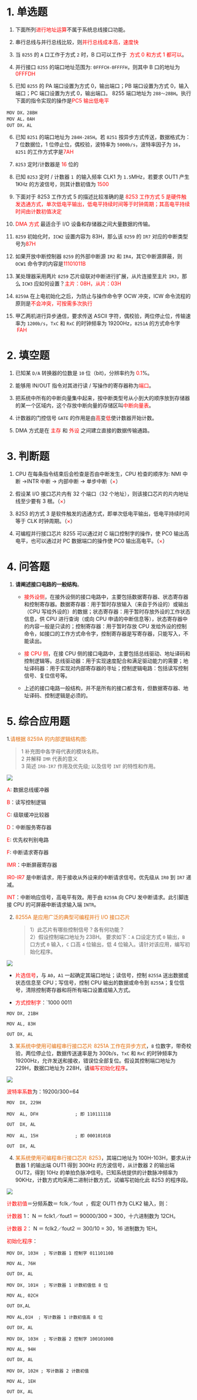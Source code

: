 # 1. 单选题

1. 下面所列<font color=" #ff0000 ">进行地址运算</font>不属于系统总线接口功能。
2. 串行总线与并行总线比较，则<font color="#ff0000">并行总线成本高，速度快</font>

3. 当 `8255` 的 `A` 口工作于方式 `2` 时，B 口可以工作于  <font color="#ff0000">方式 0 和方式 1 都可以</font>。

4. 并行接口 `8255` 的端口地址范围为: `0FFFCH-0FFFFH`，则其中 B 口的地址为<font color=" #ff0000 ">0FFFDH</font>

5. 已知 `8255` 的 PA 端口设置为方式 0，输出端口；PB 端口设置为方式 0，输入端口；PC 端口设置为方式 0，输出端口。 8255 端口地址为 `288～28BH`。执行下面的指令实现的操作是<font color="#ff0000">PC5 输出低电平</font>

```armasm
MOV DX，28BH
MOV AL，0AH
OUT DX，AL
```

6. 已知 `8251` 的端口地址为 `284H-285H`。若 `8251` 按异步方式传送，数据格式为：7 位数据位，1 位停止位，偶校验，波特率为 `5000b/s`，波特率因子为 `16`，`8251` 的工作方式字是<font color=" #ff0000 ">7AH</font>

7. `8253` 定时/计数器是 <font color="#ff0000">16</font> 位的

8. 已知 `8253` 定时 / 计数器 `1 `的输入频率 CLK1 为 `1.5`MHz，若要求 OUT1 产生 1KHz 的方波信号，则其计数初值为 <font color="#ff0000">1500</font>

9. 下面对于 8253 工作方式 5 的描述比较准确的是 <font color="#ff0000">8253 工作方式 5 是硬件触发选通方式，单次低电平输出，低电平持续时间等于时钟周期；其高电平持续时间由计数初值决定</font>

10. <font color="#ff0000">DMA 方式</font> 最适合于 I/O 设备和存储器之间大量数据的传输。

11. `8259` 初始化时，`ICW2` 设置内容为 83H，那么该 `8259` 的 `IR7` 对应的中断类型号为<font color="#ff0000">87H</font>

12. 如果开放中断控制器 `8259` 的外部中断源 `IR2` 和 `IR4`，其它中断源屏蔽，则 `OCW1` 命令字的内容是<font color="#ff0000">11101011B</font>

13. 某处理器采用两片 `8259` 芯片级联对中断进行扩展，从片连接至主片 `IR3`，那么 `ICW3` 应如何设置？<font color="#ff0000">主片：08H，从片：03H</font>

14. `8259A` 在上电初始化之后，为防止与操作命令字 OCW 冲突，ICW 命令流程的原则是<font color="#ff0000">不会冲突，可按需多次执行</font>

15. 甲乙两机进行异步通信，要求传送 ASCII 字符，偶校验，两位停止位，传输速率为 `1200b/s`，`TxC` 和 `RxC` 的时钟频率为 19200Hz，`8251A` 的方式命令字  <font color="#ff0000">FAH</font>

# 2. 填空题

1. 已知某 `D/A` 转换器的位数是 `10` 位（bit)，分辨率约为 <font color="#ff0000">0.1</font>%。

2. 能够用 IN/OUT 指令对其进行读 / 写操作的寄存器称为<font color="#ff0000">端口</font>。

3. 把系统中所有的中断向量集中起来，按中断类型号从小到大的顺序放到存储器的某一个区域内，这个存放中断向量的存储区叫<font color="#ff0000">中断向量表</font>。

4. 计数器的门控信号 `GATE` 的作用是由<font color="#ff0000">高</font>变<font color="#ff0000">低</font>使计数器开始计数。

5. DMA 方式是在 <font color=" #ff0000 ">主存</font> 和 <font color=" #ff0000 ">外设</font> 之间建立直接的数据传输通路。

# 3. 判断题

1. CPU 在每条指令结束后会检查是否由中断发生，CPU 检查的顺序为: NMI 中断 ->INTR 中断 -> 内部中断 -> 单步中断（<font color="#ff0000">×</font>）

2. 假设某 I/O 接口芯片内有 32 个端口（32 个地址），则该接口芯片的片内地址线至少要有 3 根。（<font color="#ff0000">×</font>）

3. 8253 的方式 3 是软件触发的选通方式，即单次低电平输出，低电平持续时间等于 CLK 时钟周期。（<font color="#ff0000">×</font>）

4. 可编程并行接口芯片 8255 可以通过对 C 端口控制字的操作，使 PC0 输出高电平，也可以通过对 PC 数据端口的操作使 PC0 输出高电平。（<font color="#ff0000">×</font>）

# 4. 问答题

1. **请阐述接口电路的一般结构**。

   - <font color=" #ff0000 ">接外设侧</font>，在接外设侧的接口电路中，主要包括数据寄存器、状态寄存器和控制寄存器。数据寄存器：用于暂时存放输入（来自于外设的）或输出（CPU 写给外设的）的数据；状态寄存器：用于暂时存放外设的工作状态信息，供 CPU 进行查询（或向 CPU 申请的中断信息等），状态寄存器中的内容一般是只读的；控制寄存器：用于暂时存放 CPU 发给外设的控制命令，如接口的工作方式命令字，控制寄存器是写寄存器，只能写入，不能读出。

   - <font color=" #ff0000 ">接 CPU 侧</font>，在接 CPU 侧的接口电路中，主要包括总线驱动、地址译码和控制逻辑等。总线驱动器：用于实现速度配合和满足驱动能力的需要；地址译码器：用于实现对内部寄存器的寻址；控制逻辑电路：包括读写控制信号、复位信号等。

   - 上述的接口电路一般结构，并不是所有的接口都含有，但数据寄存器、地址译码、控制逻辑是必须的。

# 5. 综合应用题

1.<font color=" #e36c09 ">请根据 8259A 的内部逻辑结构图:</font>  
> 1 补充图中各字母代表的模块名称。  
> 2 并解释 `IMR` 代表的意义  
> 3 简述 `IR0-IR7` 作用及优先级; 以及信号 `INT` 的特性和作用。

![](https://pan.lmio.xyz/pic/e3a9dd0003814264381ad4bc9b5f9674.png)

<font color=" #ff0000 ">A</font>: 数据总线缓冲器

<font color=" #ff0000 ">B</font>：读写控制逻辑

<font color=" #ff0000 ">C</font>: 级联缓冲比较器

<font color=" #ff0000 ">D</font>：中断服务寄存器

<font color=" #ff0000 ">E</font>: 优先权判别电路 

<font color=" #ff0000 ">F</font>: 中断请求寄存器

<font color=" #ff0000 ">IMR</font>：中断屏蔽寄存器

<font color=" #ff0000 ">IR0-IR7</font> 是中断请求，用于接收从外设来的中断请求信号。优先级从 `IR0` 到 `IR7` 递减。

<font color=" #ff0000 ">INT</font>：中断响应信号，高电平有效。用于由 `8259A` 向 CPU 发中断请求。此引脚连接 CPU 的可屏蔽中断请求输入端 `INTR`。

2. <font color="#e36c09">8255A 是应用广泛的典型可编程并行 I/O 接口芯片</font>

   >1）此芯片有哪些控制信号？各有何功能？  
   >2）假设控制端口地址为 23BH。 
   >要求如下：`A` 口设定方式 `0` 输出，`B` 口方式 `0` 输入，`C` 口高 `4` 位输出，低 4 位输入。请针对该应用，编写初始化程序。

![](https://pan.lmio.xyz/pic/04cfa2f7fef5c1701dbf84b5eb40dac4.png)

   - <font color=" #ff0000 ">片选信号</font>，与 `A0`，`A1` 一起确定其端口地址；读信号，控制 `8255A` 送出数据或状态信息至 CPU；写信号，控制 CPU 输出的数据或命令到 `8255A`；复位信号，清除控制寄存器和将所有端口设置成输入方式。

   - <font color=" #ff0000 ">方式控制字</font>：`1000 0011

```armasm
MOV DX, 21BH 

MOV AL, 83H 

OUT DX, AL 
```

3. <font color="#e36c09">某系统中使用可编程串行接口芯片 8251A 工作在异步方式</font>，`8` 位数字，带奇校验，两位停止位，数据传送速率是为 300b/s，`TxC` 和 `RxC` 的时钟频率为 19200Hz，允许发送和接收，错误位全部复位。假设其控制端口地址为 229H，数据口地址为 228H，请<font color="#ff0000">编写初始化程序</font>。

![](https://pan.lmio.xyz/pic/3051476aa628a116b3abe7c34ec425a9.png)

   <font color=" #ff0000 ">波特率系数</font>为：19200/300=64

```armasm
MOV  DX, 229H 

MOV  AL, DFH              ; 即 11011111B 

OUT  DX, AL 

MOV  AL, 15H              ; 即 00010101B 

OUT  DX, AL     
```

4. <font color="#e36c09">某系统使用可编程串行接口芯片 8253</font>，其端口地址为 100H-103H，要求从计数器 1 的输出端 OUT1 得到 300Hz 的方波信号，从计数器 2 的输出端 OUT2，得到 10Hz 的单拍负脉冲信号。已知系统提供的计数脉冲频率为 90KHz，计数方式均采用二进制计数方式，试编写初始化此 8253 的程序段。

![](https://pan.lmio.xyz/pic/0c784d0e1e2d9e345a003c4fb24ab291.png)

   <font color=" #ff0000 ">计数初值</font>＝分频系数＝ fclk／fout  ，假定 OUT1 作为 CLK2 输入，则：

   <font color=" #ff0000 ">计数器 </font>1： N ＝ fclk1／fout1 ＝ 90000/300 = 300，十六进制数为 12CH。

   <font color=" #ff0000 ">计数器 2</font>： N ＝ fclk2／fout2 ＝ 300/10 = 30，16 进制数为 1EH。

   <font color=" #ff0000 ">初始化程序</font>：

```armasm
MOV DX, 103H  ; 写计数器 1 控制字 01110110B 

MOV AL, 76H 

OUT DX, AL 

MOV DX, 101H  ; 写计数器 1 计数初值低 8 位 

MOV AL, 02CH 

OUT DX,AL 

MOV AL,01H  ; 写计数器 1 计数初值高 8 位 

OUT DX, AL 

MOV DX, 103H  ; 写计数器 2 控制字 10010100B 

MOV AL, 94H 

OUT DX, AL 

MOV DX, 102H ; 写计数器 2 计数初值 

MOV AL, 1EH 

OUT DX, AL

```